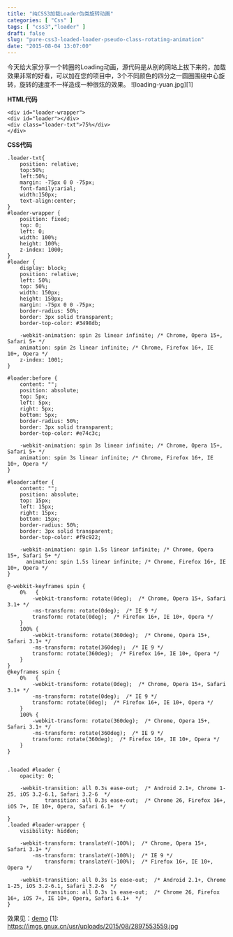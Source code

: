 ```yaml
---
title: "纯CSS3加载Loader伪类旋转动画"
categories: [ "Css" ]
tags: [ "css3","loader" ]
draft: false
slug: "pure-css3-loaded-loader-pseudo-class-rotating-animation"
date: "2015-08-04 13:07:00"
---
```


今天给大家分享一个转圈的Loading动画，源代码是从别的网站上拔下来的，加载效果非常的好看，可以加在您的项目中，3个不同颜色的四分之一圆圈围绕中心旋转，旋转的速度不一样造成一种很炫的效果。
![loading-yuan.jpg][1]

**HTML代码**

    <div id="loader-wrapper">
    <div id="loader"></div>
    <div class="loader-txt">75%</div>
    </div>


<!--more-->


**CSS代码**

    .loader-txt{
        position: relative;
        top:50%;
        left:50%;
        margin: -75px 0 0 -75px;
        font-family:arial;
        width:150px;
        text-align:center;
    }
    #loader-wrapper {
        position: fixed;
        top: 0;
        left: 0;
        width: 100%;
        height: 100%;
        z-index: 1000;
    }
    #loader {
        display: block;
        position: relative;
        left: 50%;
        top: 50%;
        width: 150px;
        height: 150px;
        margin: -75px 0 0 -75px;
        border-radius: 50%;
        border: 3px solid transparent;
        border-top-color: #3498db;
    
        -webkit-animation: spin 2s linear infinite; /* Chrome, Opera 15+, Safari 5+ */
        animation: spin 2s linear infinite; /* Chrome, Firefox 16+, IE 10+, Opera */
        z-index: 1001;
    }
    
    #loader:before {
        content: "";
        position: absolute;
        top: 5px;
        left: 5px;
        right: 5px;
        bottom: 5px;
        border-radius: 50%;
        border: 3px solid transparent;
        border-top-color: #e74c3c;
    
        -webkit-animation: spin 3s linear infinite; /* Chrome, Opera 15+, Safari 5+ */
        animation: spin 3s linear infinite; /* Chrome, Firefox 16+, IE 10+, Opera */
    }
    
    #loader:after {
        content: "";
        position: absolute;
        top: 15px;
        left: 15px;
        right: 15px;
        bottom: 15px;
        border-radius: 50%;
        border: 3px solid transparent;
        border-top-color: #f9c922;
    
        -webkit-animation: spin 1.5s linear infinite; /* Chrome, Opera 15+, Safari 5+ */
          animation: spin 1.5s linear infinite; /* Chrome, Firefox 16+, IE 10+, Opera */
    }
    
    @-webkit-keyframes spin {
        0%   { 
            -webkit-transform: rotate(0deg);  /* Chrome, Opera 15+, Safari 3.1+ */
            -ms-transform: rotate(0deg);  /* IE 9 */
            transform: rotate(0deg);  /* Firefox 16+, IE 10+, Opera */
        }
        100% {
            -webkit-transform: rotate(360deg);  /* Chrome, Opera 15+, Safari 3.1+ */
            -ms-transform: rotate(360deg);  /* IE 9 */
            transform: rotate(360deg);  /* Firefox 16+, IE 10+, Opera */
        }
    }
    @keyframes spin {
        0%   { 
            -webkit-transform: rotate(0deg);  /* Chrome, Opera 15+, Safari 3.1+ */
            -ms-transform: rotate(0deg);  /* IE 9 */
            transform: rotate(0deg);  /* Firefox 16+, IE 10+, Opera */
        }
        100% {
            -webkit-transform: rotate(360deg);  /* Chrome, Opera 15+, Safari 3.1+ */
            -ms-transform: rotate(360deg);  /* IE 9 */
            transform: rotate(360deg);  /* Firefox 16+, IE 10+, Opera */
        }
    }
    
    
    .loaded #loader {
        opacity: 0;
    
        -webkit-transition: all 0.3s ease-out;  /* Android 2.1+, Chrome 1-25, iOS 3.2-6.1, Safari 3.2-6  */
                transition: all 0.3s ease-out;  /* Chrome 26, Firefox 16+, iOS 7+, IE 10+, Opera, Safari 6.1+  */
    
    }
    .loaded #loader-wrapper {
        visibility: hidden;
    
        -webkit-transform: translateY(-100%);  /* Chrome, Opera 15+, Safari 3.1+ */
            -ms-transform: translateY(-100%);  /* IE 9 */
                transform: translateY(-100%);  /* Firefox 16+, IE 10+, Opera */
    
        -webkit-transition: all 0.3s 1s ease-out;  /* Android 2.1+, Chrome 1-25, iOS 3.2-6.1, Safari 3.2-6  */
                transition: all 0.3s 1s ease-out;  /* Chrome 26, Firefox 16+, iOS 7+, IE 10+, Opera, Safari 6.1+  */
    }
  效果见：[demo](http://runjs.cn/code/b61ne0fo)
  [1]: https://imgs.gnux.cn/usr/uploads/2015/08/2897553559.jpg
